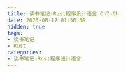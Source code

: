 ```yaml
---
title: 读书笔记-Rust程序设计语言 Ch7-Ch
date: 2025-08-17 01:50:59
hidden: true
tags:
- 读书笔记
- Rust
categories:
- 读书笔记-Rust程序设计语言
---
```

